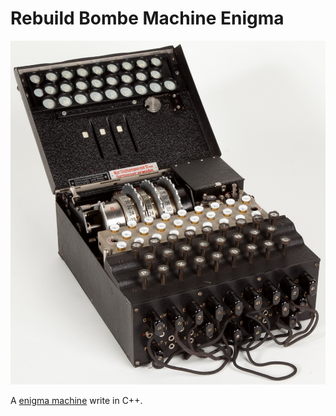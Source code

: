 # Rebuild Bombe Machine Enigma 

![](images/enigma.jpg)

A [enigma machine](https://en.wikipedia.org/wiki/Enigma_machine) write in C++. 

